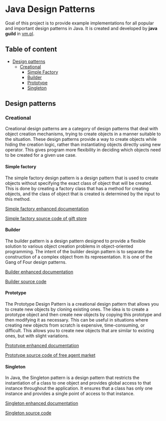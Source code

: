 # Java Design Patterns

Goal of this project is to provide example implementations for all popular and important design patterns in Java.
It is created and developed by **java guild** in [vm.pl](https://vm.pl/).

## Table of content

- [Design patterns](#design-patterns)
    - [Creational](#creational)
        - [Simple Factory](#simple-factory)
        - [Builder](#builder)
        - [Prototype](#prototype)
        - [Singleton](#singleton)

## Design patterns

### Creational

Creational design patterns are a category of design patterns that deal with object creation mechanisms, trying to create objects in a manner suitable to the
situation. These design patterns provide a way to create objects while hiding the creation logic, rather than instantiating objects directly using new operator.
This gives program more flexibility in deciding which objects need to be created for a given use case.

#### Simple factory

The simple factory design pattern is a design pattern that is used to create objects without specifying the exact class
of object that will be created. This is
done by creating a factory class that has a method for creating objects, and the class of object that is created is
determined by the input to this method.

[Simple factory enhanced documentation](src/main/java/pl/vm/javaguild/designpatterns/pattern/creational/singleton/SINGLETON.md)

[Simple factory source code of gift store](https://github.com/vmpl/java-design-patterns/tree/develop/src/main/java/pl/vm/javaguild/designpatterns/pattern/creational/simplefactory)

#### Builder

The builder pattern is a design pattern designed to provide a flexible solution to various object creation problems in object-oriented programming. The intent of the builder design pattern is to separate the construction of a complex object from its representation. It is one of the Gang of Four design patterns.

[Builder enhanced documentation](./src/main/java/pl/vm/javaguild/designpatterns/pattern/creational/builder/README.md)

[Builder source code ](https://github.com/vmpl/java-design-patterns/tree/develop/src/main/java/pl/vm/javaguild/designpatterns/pattern/creational/builder)


#### Prototype

The Prototype Design Pattern is a creational design pattern that allows you to create new objects by cloning existing
ones. The idea is to create a prototype object and then create new objects by copying this prototype and then modifying
it as necessary. This can be useful in situations where creating new objects from scratch is expensive, time-consuming,
or difficult. This allows you to create new objects that are similar to existing ones, but with slight variations.

[Prototype enhanced documentation](./src/main/java/pl/vm/javaguild/designpatterns/pattern/creational/prototype/PROTOTYPE.md)

[Prototype source code of free agent market](https://github.com/vmpl/java-design-patterns/tree/develop/src/main/java/pl/vm/javaguild/designpatterns/pattern/creational/prototype)

#### Singleton
In Java, the Singleton pattern is a design pattern that restricts the instantiation of a class to one object and provides global access to that instance throughout the application.
It ensures that a class has only one instance and provides a single point of access to that instance.


[Singleton enhanced documentation](./src/main/java/pl/vm/javaguild/designpatterns/pattern/creational/singleton/SINGLETON.md)

[Singleton source code](https://github.com/vmpl/java-design-patterns/tree/develop/src/main/java/pl/vm/javaguild/designpatterns/pattern/creational/singleton)
